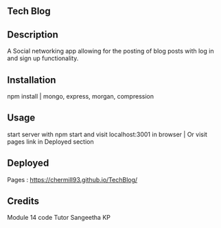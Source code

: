 ## Tech Blog

## Description

A Social networking app allowing for the posting of blog posts with log in and sign up functionality.


## Installation

npm install | mongo, express, morgan, compression

## Usage

start server with npm start and visit localhost:3001 in browser | Or visit pages link in Deployed section

## Deployed
Pages : https://chermill93.github.io/TechBlog/

## Credits

Module 14 code
Tutor Sangeetha KP